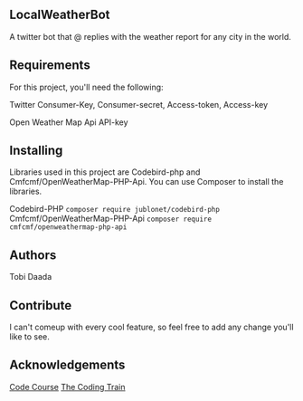 ## LocalWeatherBot
A twitter bot that @ replies with the weather report for any city in the world.

## Requirements
For this project, you'll need the following: 

Twitter Consumer-Key, Consumer-secret, Access-token, Access-key

Open Weather Map Api API-key

## Installing
Libraries used in this project are Codebird-php and Cmfcmf/OpenWeatherMap-PHP-Api. You can use Composer to install the libraries.

Codebird-PHP
	`composer require jublonet/codebird-php`
Cmfcmf/OpenWeatherMap-PHP-Api
	`composer require cmfcmf/openweathermap-php-api`

## Authors
Tobi Daada

## Contribute
I can't comeup with every cool feature, so feel free to add any change you'll like to see.

## Acknowledgements
[Code Course](www.youtube.com/codedourse)
[The Coding Train](www.youtube.com/thecodingtrain)

